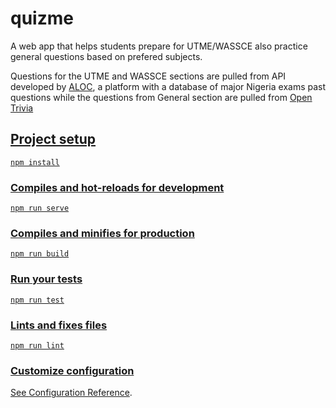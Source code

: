 # quizme

A web app that helps students prepare for UTME/WASSCE also practice general questions based on prefered subjects.

Questions for the UTME and WASSCE sections are pulled from API developed by <a href="https://questions.aloc.ng">ALOC</a>, a platform with a database of major Nigeria exams past questions while the questions from General section are pulled from <a href="https://opentdb.com">Open Trivia</p>





## Project setup
```
npm install
```

### Compiles and hot-reloads for development
```
npm run serve
```

### Compiles and minifies for production
```
npm run build
```

### Run your tests
```
npm run test
```

### Lints and fixes files
```
npm run lint
```

### Customize configuration
See [Configuration Reference](https://cli.vuejs.org/config/).
